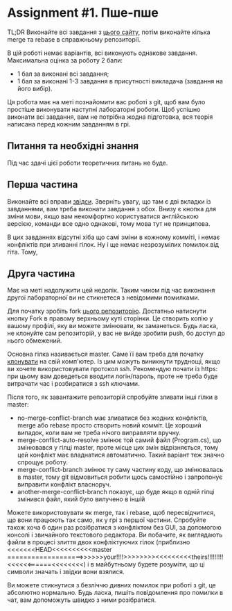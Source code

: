 # Assignment #1. Пше-пше

TL;DR Виконайте всі завдання з [цього сайту](https://learngitbranching.js.org/), потім виконайте кілька merge та rebase в справжньому репозиторії.

В цій роботі немає варіантів, всі виконують однакове завдання. Максимальна оцінка за роботу 2 бали:

* 1 бал за виконані всі завдання;
* 1 бал за виконані 1-3 завдання в присутності викладача (завдання на його вибір).

Ця робота має на меті познайомити вас роботі з git, щоб вам було простіше виконувати наступні лабораторні роботи. Щоб успішно виконати всі завдання, вам не потрібна жодна підготовка, вся теорія написана перед кожним завданням в грі.

## Питання та необхідні знання

Під час здачі цієї роботи теоретичних питань не буде.

## Перша частина

Виконайте всі вправи [звідси](https://learngitbranching.js.org/). Зверніть увагу, що там є дві вкладки із завданнями, вам треба виконати завдання з обох. Внизу є кнопка для зміни мови, якщо вам некомфортно користуватися англійською версією, команди все одно однакові, тому мова тут не принципова.

В цих завданнях відсутні хіба що самі зміни в кожному комміті, і немає конфліктів при зливанні гілок. Ну і ще немає незрозумілих помилок від гіта. Тому,

## Друга частина

Має на меті надолужити цей недолік. Таким чином під час виконання другої лабораторної ви не стикнетеся з невідомими помилками.

Для початку зробіть fork [цього репозиторію](https://github.com/ProgramEngineeringKPI/git-playground). Достатньо натиснути кнопку Fork в правому верхньому куті сторінки. Це створить копію у вашому профілі, яку ви можете змінювати, як заманеться. Будь ласка, не клонуйте сам репозиторій, у вас не вийде зробити push, бо доступ до нього обмежений.

Основна гілка називається master. Саме її вам треба для початку [клонувати](https://git-scm.com/book/uk/v2/Основи-Git-Створення-Git-репозиторія) на свій комп'ютер. Із цим можуть виникнути труднощі, якщо ви хочете використовувати протокол ssh. Рекомендую почати із https: при цьому вам доведеться вводити логін/пароль, проте не треба буде витрачати час і розбиратися з ssh ключами. 

Після того, як завантажите репозиторій спробуйте зливати інші гілки в master:

* no-merge-conflict-branch має зливатися без жодних конфліктів, merge або rebase просто створить новий комміт. Це хороший випадок, коли вам не треба нічого виправляти вручну.
* merge-conflict-auto-resolve змінює той самий файл (Program.cs), що змінювався у гілці master, проте місце цих змін відрізняється, тому цей конфлікт має владнатися автоматично. Такий варіант теж значно спрощує роботу.
* merge-conflict-branch змінює ту  саму частину коду, що змінювалась в master, тому git відмовиться робити щось самостійно і запропонує виправити конфлікт власноруч.
* another-merge-conflict-branch показує, що буде якщо в одній гілці змінився файл, який було вилучено в іншій

Можете використовувати як merge, так і rebase, щоб пересвідчитися, що вони працюють так само, як у грі з першої частини. Спробуйте також хоча б один раз розібратися з конфліктом без GUI, за допомогою консолі і звичайного текстового редактора. Ви побачите, як виглядають файли в процесі злиття двох конфліктуючих гілок (приблизно <<<<<<<HEAD<<<<<<<<<<master ===================>>>>>>your!!!!>>>>>>>><<<<<<<<<theirs!!!!!!!!!<<<<<<======<<<<<<<<) і в майбутньому будете розуміти, що ці символи значать і звідки вони взялися.

Ви можете стикнутися з безліччю дивних помилок при роботі з git, це абсолютно нормально. Будь ласка, пишіть повідомлення про помилки в чат, вам допоможуть швидко з ними розібратися.
